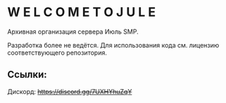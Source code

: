 # W E L C O M E  T O  J U L E
Архивная организация сервера Июль SMP. 


Разработка более не ведётся. Для использования кода см. лицензию соответствующего репозитория. 

## Ссылки:
Дискорд: ~~https://discord.gg/7UXHYhuZqY~~
